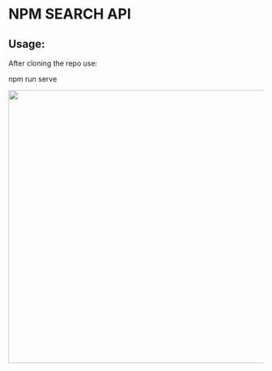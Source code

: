 # NPM SEARCH API

## Usage:

After cloning the repo use:

   npm run serve

<img height="540em" src="https://user-images.githubusercontent.com/83179142/193396916-0c4d9bc1-731d-40e6-9499-e9376ee788af.gif">
